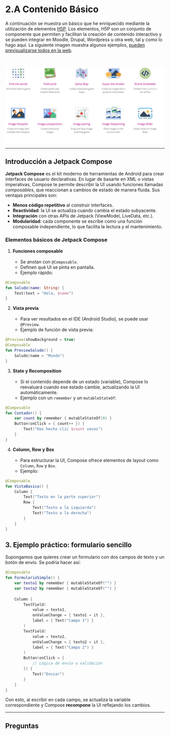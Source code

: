 # 2.A Contenido Básico

A continuación se muestra un básico que he enriquecido mediante la utilización de elementos [H5P](https://h5p.org/content-types-and-applications). Los elementos, H5P son un conjunto de componente que permiten y facilitan la creación de contenido interactivo y se pueden integrar en Moodle, Drupal, Wordpress u otra web, tal y como lo hago aquí. La siguiente imagen muestra algunos ejemplos, [pueden previsualizarse todos en la web](https://h5p.org/content-types-and-applications).

<br/>

![Imagen de distintos h5p](assets/2Ah5p.webp)

---

## Introducción a Jetpack Compose

**Jetpack Compose** es el kit moderno de herramientas de Android para crear interfaces de usuario declarativas. En lugar de basarte en XML o vistas imperativas, Compose te permite describir la UI usando funciones llamadas *composables*, que reaccionan a cambios de estado de manera fluida. Sus ventajas principales son:

- **Menos código repetitivo** al construir interfaces.  
- **Reactividad**: la UI se actualiza cuando cambia el estado subyacente.  
- **Integración** con otras APIs de Jetpack (ViewModel, LiveData, etc.).  
- **Modularidad**: cada componente se escribe como una función composable independiente, lo que facilita la lectura y el mantenimiento.

### Elementos básicos de Jetpack Compose

1. **Funciones composable**  
    <br/>
    - Se anotan con `@Composable`.  
    - Definen qué UI se pinta en pantalla.  
    - Ejemplo rápido:

```kotlin
@Composable
fun Saludo(name: String) {
    Text(text = "Hola, $name")
}
```

2. **Vista previa**  
    <br/>
   - Para ver resultados en el IDE (Android Studio), se puede usar `@Preview`.  
   - Ejemplo de función de vista previa:
  
```kotlin
@Preview(showBackground = true)
@Composable
fun PreviewSaludo() {
    Saludo(name = "Mundo")
}
```

3. **State y Recomposition**  
    <br/>
   - Si el contenido depende de un estado (variable), Compose lo reevaluará cuando ese estado cambie, actualizando la UI automáticamente.  
   - Ejemplo con un `remember` y un `mutableStateOf`:

```kotlin
@Composable
fun Contador() {
    var count by remember { mutableStateOf(0) }
    Button(onClick = { count++ }) {
        Text("Has hecho clic $count veces")
    }
}
```

4. **Column, Row y Box**  
    <br/>
   - Para estructurar la UI, Compose ofrece elementos de layout como `Column`, `Row` y `Box`.  
   - Ejemplo:

```kotlin
@Composable
fun VistaBasica() {
    Column {
        Text("Texto en la parte superior")
        Row {
            Text("Texto a la izquierda")
            Text("Texto a la derecha")
        }
    }
}
```

## 3. Ejemplo práctico: formulario sencillo

Supongamos que quieres crear un formulario con dos campos de texto y un botón de envío. Se podría hacer así:

```kotlin
@Composable
fun FormularioSimple() {
    var texto1 by remember { mutableStateOf("") }
    var texto2 by remember { mutableStateOf("") }

    Column {
        TextField(
            value = texto1,
            onValueChange = { texto1 = it },
            label = { Text("Campo 1") }
        )
        TextField(
            value = texto2,
            onValueChange = { texto2 = it },
            label = { Text("Campo 2") }
        )
        Button(onClick = {
            // Lógica de envío o validación
        }) {
            Text("Enviar")
        }
    }
}
```

Con esto, al escribir en cada campo, se actualiza la variable correspondiente y Compose **recompone** la UI reflejando los cambios.

---

## Preguntas